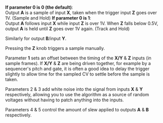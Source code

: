 
**If parameter 0 is 0 (the default)**:  
Output **A** is a sample of input **X**, taken when the trigger input **Z** goes over 1V. (Sample and Hold) **If parameter **0** is
1**:  
Output **A** follows input **X** while input **Z** is over 1V. When **Z** falls below 0.5V, output **A** is held until **Z** goes over 1V
again. (Track and Hold)

Similarly for output **B**/input **Y**.

Pressing the **Z** knob triggers a sample manually.

Parameter **1** sets an offset between the timing of the **X/Y** & **Z** inputs (in sample frames). If **X/Y** & **Z** are being driven
together, for example by a sequencer's pitch and gate, it is often a good idea to delay the trigger slightly to allow
time for the sampled CV to settle before the sample is taken.

Parameters 2 & 3 add white noise into the signal from inputs **X** & **Y** respectively, allowing you to use the algorithm as a
source of random voltages without having to patch anything into the inputs.

Parameters 4 & 5 control the amount of slew applied to outputs **A** & **B** respectively.

